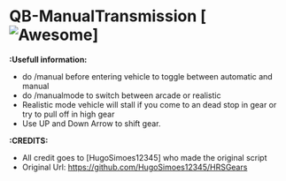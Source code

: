 # QB-ManualTransmission [![Awesome](https://cdn.rawgit.com/sindresorhus/awesome/d7305f38d29fed78fa85652e3a63e154dd8e8829/media/badge.svg)]

<b>:Usefull information:</b><br>
- do /manual before entering vehicle to toggle between automatic and manual<br>
- do /manualmode to switch between arcade or realistic<br>
- Realistic mode vehicle will stall if you come to an dead stop in gear or try to pull off in high gear<br>
- Use UP and Down Arrow to shift gear.<br>


<b>:CREDITS:</b><br>
- All credit goes to [HugoSimoes12345] who made the original script<br>
- Original Url: https://github.com/HugoSimoes12345/HRSGears


